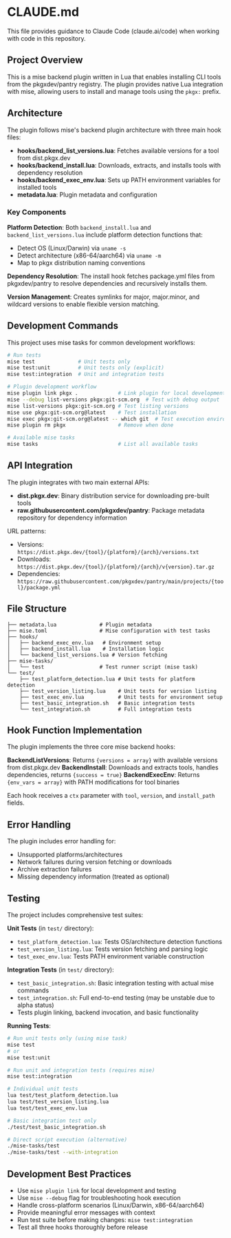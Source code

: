 # CLAUDE.md

This file provides guidance to Claude Code (claude.ai/code) when working with code in this repository.

## Project Overview

This is a mise backend plugin written in Lua that enables installing CLI tools from the pkgxdev/pantry registry. The plugin provides native Lua integration with mise, allowing users to install and manage tools using the `pkgx:` prefix.

## Architecture

The plugin follows mise's backend plugin architecture with three main hook files:

- **hooks/backend_list_versions.lua**: Fetches available versions for a tool from dist.pkgx.dev
- **hooks/backend_install.lua**: Downloads, extracts, and installs tools with dependency resolution
- **hooks/backend_exec_env.lua**: Sets up PATH environment variables for installed tools
- **metadata.lua**: Plugin metadata and configuration

### Key Components

**Platform Detection**: Both `backend_install.lua` and `backend_list_versions.lua` include platform detection functions that:
- Detect OS (Linux/Darwin) via `uname -s`
- Detect architecture (x86-64/aarch64) via `uname -m`
- Map to pkgx distribution naming conventions

**Dependency Resolution**: The install hook fetches package.yml files from pkgxdev/pantry to resolve dependencies and recursively installs them.

**Version Management**: Creates symlinks for major, major.minor, and wildcard versions to enable flexible version matching.

## Development Commands

This project uses mise tasks for common development workflows:

```bash
# Run tests
mise test              # Unit tests only
mise test:unit         # Unit tests only (explicit)
mise test:integration  # Unit and integration tests

# Plugin development workflow
mise plugin link pkgx .             # Link plugin for local development
mise --debug list-versions pkgx:git-scm.org  # Test with debug output
mise list-versions pkgx:git-scm.org # Test listing versions
mise use pkgx:git-scm.org@latest    # Test installation
mise exec pkgx:git-scm.org@latest -- which git  # Test execution environment
mise plugin rm pkgx                 # Remove when done

# Available mise tasks
mise tasks                          # List all available tasks
```

## API Integration

The plugin integrates with two main external APIs:
- **dist.pkgx.dev**: Binary distribution service for downloading pre-built tools
- **raw.githubusercontent.com/pkgxdev/pantry**: Package metadata repository for dependency information

URL patterns:
- Versions: `https://dist.pkgx.dev/{tool}/{platform}/{arch}/versions.txt`
- Downloads: `https://dist.pkgx.dev/{tool}/{platform}/{arch}/v{version}.tar.gz`
- Dependencies: `https://raw.githubusercontent.com/pkgxdev/pantry/main/projects/{tool}/package.yml`

## File Structure

```
├── metadata.lua              # Plugin metadata
├── mise.toml                 # Mise configuration with test tasks
├── hooks/
│   ├── backend_exec_env.lua   # Environment setup
│   ├── backend_install.lua    # Installation logic
│   └── backend_list_versions.lua # Version fetching
├── mise-tasks/
│   └── test                  # Test runner script (mise task)
└── test/
    ├── test_platform_detection.lua # Unit tests for platform detection
    ├── test_version_listing.lua    # Unit tests for version listing
    ├── test_exec_env.lua           # Unit tests for environment setup
    ├── test_basic_integration.sh   # Basic integration tests
    └── test_integration.sh         # Full integration tests
```

## Hook Function Implementation

The plugin implements the three core mise backend hooks:

**BackendListVersions**: Returns `{versions = array}` with available versions from dist.pkgx.dev
**BackendInstall**: Downloads and extracts tools, handles dependencies, returns `{success = true}`
**BackendExecEnv**: Returns `{env_vars = array}` with PATH modifications for tool binaries

Each hook receives a `ctx` parameter with `tool`, `version`, and `install_path` fields.

## Error Handling

The plugin includes error handling for:
- Unsupported platforms/architectures
- Network failures during version fetching or downloads
- Archive extraction failures
- Missing dependency information (treated as optional)

## Testing

The project includes comprehensive test suites:

**Unit Tests** (in `test/` directory):
- `test_platform_detection.lua`: Tests OS/architecture detection functions
- `test_version_listing.lua`: Tests version fetching and parsing logic  
- `test_exec_env.lua`: Tests PATH environment variable construction

**Integration Tests** (in `test/` directory):
- `test_basic_integration.sh`: Basic integration testing with actual mise commands
- `test_integration.sh`: Full end-to-end testing (may be unstable due to alpha status)
- Tests plugin linking, backend invocation, and basic functionality

**Running Tests**:
```bash
# Run unit tests only (using mise task)
mise test
# or
mise test:unit

# Run unit and integration tests (requires mise)
mise test:integration

# Individual unit tests
lua test/test_platform_detection.lua
lua test/test_version_listing.lua  
lua test/test_exec_env.lua

# Basic integration test only
./test/test_basic_integration.sh

# Direct script execution (alternative)
./mise-tasks/test
./mise-tasks/test --with-integration
```

## Development Best Practices

- Use `mise plugin link` for local development and testing
- Use `mise --debug` flag for troubleshooting hook execution
- Handle cross-platform scenarios (Linux/Darwin, x86-64/aarch64)
- Provide meaningful error messages with context
- Run test suite before making changes: `mise test:integration`
- Test all three hooks thoroughly before release
